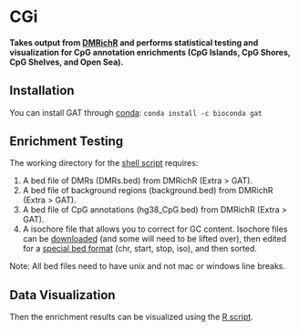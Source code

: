 # CGi
#### Takes output from [DMRichR](https://github.com/ben-laufer/DMRichR) and performs statistical testing and visualization for CpG annotation enrichments (CpG Islands, CpG Shores, CpG Shelves, and Open Sea).

## Installation

You can install GAT through [conda](https://bioconda.github.io/user/install.html#install-conda): `conda install -c bioconda gat`

## Enrichment Testing

The working directory for the [shell script](GAT_CpG_hyper_hypo.sh) requires:
1) A bed file of DMRs (DMRs.bed) from DMRichR (Extra > GAT).
2) A bed file of background regions (background.bed) from DMRichR (Extra > GAT).
3) A bed file of CpG annotations (hg38_CpG.bed) from DMRichR (Extra > GAT).
4) A isochore file that allows you to correct for GC content. Isochore files can be [downloaded](http://bioinfo2.ugr.es:8080/isochores/maps/) (and some will need to be lifted over), then edited for a [special bed format](https://github.com/AndreasHeger/gat/issues/4) (chr, start, stop, iso), and then sorted. 

Note: All bed files need to have unix and not mac or windows line breaks.

## Data Visualization

Then the enrichment results can be visualized using the [R script](GAT_CpG_hyper_hypo_plot.R).
